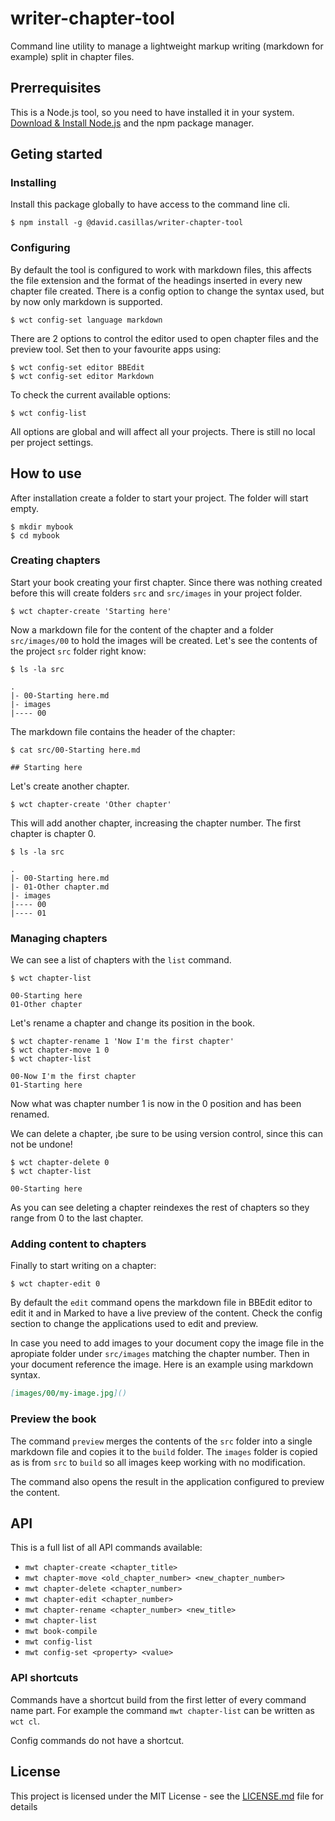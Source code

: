 # writer-chapter-tool

Command line utility to manage a lightweight markup writing (markdown for example) split in chapter files.

## Prerrequisites

This is a Node.js tool, so you need to have installed it in your system. [Download & Install Node.js](https://nodejs.org/en/download/) and the npm package manager.

## Geting started


### Installing

Install this package globally to have access to the command line cli.

```shell
$ npm install -g @david.casillas/writer-chapter-tool
```

### Configuring

By default the tool is configured to work with markdown files, this affects the file extension and the format of the headings inserted in every new chapter file created. There is a config option to change the syntax used, but by now only markdown is supported.

```shell
$ wct config-set language markdown
```

There are 2 options to control the editor used to open chapter files and the preview tool. Set then to your favourite apps using:

```shell
$ wct config-set editor BBEdit
$ wct config-set editor Markdown
```

To check the current available options:

```shell
$ wct config-list
```

All options are global and will affect all your projects. There is still no local per project settings.

## How to use

After installation create a folder to start your project. The folder will start empty.

```shell
$ mkdir mybook
$ cd mybook
```

### Creating chapters

Start your book creating your first chapter. Since there was nothing created before this will create folders `src` and `src/images` in your project folder.

```shell
$ wct chapter-create 'Starting here'
````

Now a markdown file for the content of the chapter and a folder `src/images/00` to hold the images will be created. Let's see the contents of the project `src`  folder right know:

```shell
$ ls -la src

.
|- 00-Starting here.md
|- images
|---- 00

```

The markdown file contains the header of the chapter:

```shell
$ cat src/00-Starting here.md

## Starting here
```

Let's create another chapter.

```shell
$ wct chapter-create 'Other chapter'
````

This will add another chapter, increasing the chapter number. The first chapter is chapter 0.

```shell
$ ls -la src

.
|- 00-Starting here.md
|- 01-Other chapter.md
|- images
|---- 00
|---- 01
```

### Managing chapters

We can see a list of chapters with the `list` command.

```shell
$ wct chapter-list

00-Starting here
01-Other chapter
```

Let's rename a chapter and change its position in the book.

```shell
$ wct chapter-rename 1 'Now I'm the first chapter'
$ wct chapter-move 1 0
$ wct chapter-list

00-Now I'm the first chapter
01-Starting here
```

Now what was chapter number 1 is now in the 0 position and has been renamed.

We can delete a chapter, ¡be sure to be using version control, since this can not be undone!

```shell
$ wct chapter-delete 0
$ wct chapter-list

00-Starting here
```

As you can see deleting a chapter reindexes the rest of chapters so they range from 0 to the last chapter.

### Adding content to chapters

Finally to start writing on a chapter:

```shell
$ wct chapter-edit 0
```

By default the `edit` command opens the markdown file in BBEdit editor to edit it and in Marked to have a live preview of the content. Check the config section to change the applications used to edit and preview.

In case you need to add images to your document copy the image file in the apropiate folder under `src/images` matching the chapter number. Then in your document reference the image. Here is an example using markdown syntax.

```markdown
[images/00/my-image.jpg]()
```

### Preview the book

The command `preview` merges the contents of the `src` folder into a single markdown file and copies it to the `build` folder. The `images` folder is copied as is from `src` to `build` so all images keep working with no modification.

The command also opens the result in the application configured to preview the content.


## API

This is a full list of all API commands available:

- `mwt chapter-create <chapter_title>`
- `mwt chapter-move <old_chapter_number> <new_chapter_number>`
- `mwt chapter-delete <chapter_number>`
- `mwt chapter-edit <chapter_number>`
- `mwt chapter-rename <chapter_number> <new_title>`
- `mwt chapter-list`
- `mwt book-compile`
- `mwt config-list`
- `mwt config-set <property> <value>`

### API shortcuts

Commands have a shortcut build from the first letter of every command name part. For example the command `mwt chapter-list` can be written as `wct cl`.

Config commands do not have a shortcut.


## License

This project is licensed under the MIT License - see the [LICENSE.md](LICENSE.md) file for details

